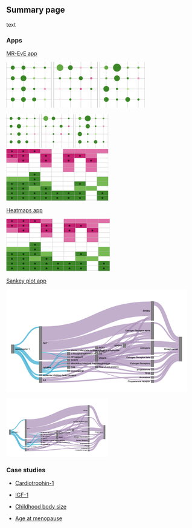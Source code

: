 ## Summary page 

text

### Apps

[MR-EvE app](https://mvab.shinyapps.io/brca-miner/)

![Image](content/figs/app1.png)

<img src="content/figs/app1.png" width="270"/>


<img src="content/figs/app2.png" width="270"/>

[Heatmaps app](https://mvab.shinyapps.io/MR_heatmaps/)

![Image](content/figs/app2.png)


[Sankey plot app](https://mvab.shinyapps.io/literature_overlap_sankey/)

![Image](content/figs/app3.png)

<img src="content/figs/app3.png" width="270"/>


### Case studies

* [Cardiotrophin-1](content/case_study_report_Cardiotrophin-1.html)

* [IGF-1](content/case_study_report_IGF-1.html)

* [Childhood body size](content/case_study_report_Childhood_body_size.html)

* [Age at menopause](content/case_study_report_Age_at_menopause.html)








